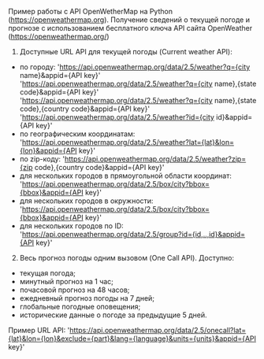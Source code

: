 Пример работы с API OpenWetherMap на Python (https://openweathermap.org). 
Получение сведений о текущей погоде и прогнозе с использованием бесплатного ключа API сайта OpenWeather (https://openweathermap.org/)

1. Доступные URL API для текущей погоды (Current weather API):
 - по городу:
'https://api.openweathermap.org/data/2.5/weather?q={city name}&appid={API key}'
'https://api.openweathermap.org/data/2.5/weather?q={city name},{state code}&appid={API key}'
'https://api.openweathermap.org/data/2.5/weather?q={city name},{state code},{country code}&appid={API key}'
'https://api.openweathermap.org/data/2.5/weather?id={city id}&appid={API key}'
 - по географическим координатам:
'https://api.openweathermap.org/data/2.5/weather?lat={lat}&lon={lon}&appid={API key}'
 - по zip-коду:
'https://api.openweathermap.org/data/2.5/weather?zip={zip code},{country code}&appid={API key}'
 - для нескольких городов в прямоугольной области координат:
'https://api.openweathermap.org/data/2.5/box/city?bbox={bbox}&appid={API key}'
 - для нескольких городов в окружности:
'https://api.openweathermap.org/data/2.5/box/city?bbox={bbox}&appid={API key}'
 - для нескольких городов по ID:
'https://api.openweathermap.org/data/2.5/group?id={id,..,id}&appid={API key}'

2. Весь прогноз погоды одним вызовом (One Call API). Доступно:
 - текущая погода;
 - минутный прогноз на 1 час;
 - почасовой прогноз на 48 часов;
 - ежедневный прогноз погоды на 7 дней;
 - глобальные погодные оповещения;
 - исторические данные о погоде за предыдущие 5 дней.

Пример URL API:
'https://api.openweathermap.org/data/2.5/onecall?lat={lat}&lon={lon}&exclude={part}&lang={language}&units={units}&appid={API key}'
